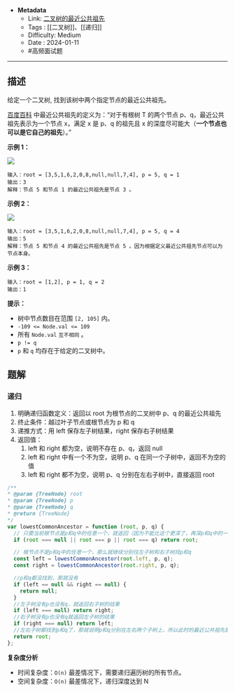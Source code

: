 - **Metadata**
	- Link: [二叉树的最近公共祖先](https://leetcode.cn/problems/lowest-common-ancestor-of-a-binary-tree/description/ "https://leetcode.cn/problems/lowest-common-ancestor-of-a-binary-tree/description/")
	- Tags : [[二叉树]]、[[递归]]
	- Difficulty: Medium
	- Date : 2024-01-11
	- #高频面试题
---

## 描述

给定一个二叉树, 找到该树中两个指定节点的最近公共祖先。

[百度百科](https://baike.baidu.com/item/%E6%9C%80%E8%BF%91%E5%85%AC%E5%85%B1%E7%A5%96%E5%85%88/8918834?fr=aladdin "https://baike.baidu.com/item/%E6%9C%80%E8%BF%91%E5%85%AC%E5%85%B1%E7%A5%96%E5%85%88/8918834?fr=aladdin") 中最近公共祖先的定义为：“对于有根树 T 的两个节点 p、q，最近公共祖先表示为一个节点 x，满足 x 是 p、q 的祖先且 x 的深度尽可能大（**一个节点也可以是它自己的祖先**）。”

**示例 1：**

![](https://assets.leetcode.com/uploads/2018/12/14/binarytree.png)

```
输入：root = [3,5,1,6,2,0,8,null,null,7,4], p = 5, q = 1
输出：3
解释：节点 5 和节点 1 的最近公共祖先是节点 3 。
```

**示例 2：**

![](https://assets.leetcode.com/uploads/2018/12/14/binarytree.png)

```
输入：root = [3,5,1,6,2,0,8,null,null,7,4], p = 5, q = 4
输出：5
解释：节点 5 和节点 4 的最近公共祖先是节点 5 。因为根据定义最近公共祖先节点可以为节点本身。
```

**示例 3：**

```
输入：root = [1,2], p = 1, q = 2
输出：1
```

**提示：**

- 树中节点数目在范围 `[2, 105]` 内。
- `-109 <= Node.val <= 109`
- 所有 `Node.val` `互不相同` 。
- `p != q`
- `p` 和 `q` 均存在于给定的二叉树中。

## 题解

### 递归

1. 明确递归函数定义：返回以 root 为根节点的二叉树中 p、q 的最近公共祖先
2. 终止条件：越过叶子节点或根节点为 p 和 q
3. 递推方式：用 left 保存左子树结果，right 保存右子树结果
4. 返回值：
	1. left 和 right 都为空，说明不存在 p、q，返回 null
	2. left 和 right 中有一个不为空，说明 p、q 在同一个子树中，返回不为空的值
	3. left 和 right 都不为空，说明 p、q 分别在左右子树中，直接返回 root

```js
/**
* @param {TreeNode} root
* @param {TreeNode} p
* @param {TreeNode} q
* @return {TreeNode}
*/
var lowestCommonAncestor = function (root, p, q) {
  // 只要当前根节点是p和q中的任意一个，就返回（因为不能比这个更深了，再深p和q中的一个就没了）
  if (root === null || root === p || root === q) return root;

  // 根节点不是p和q中的任意一个，那么就继续分别往左子树和右子树找p和q
  const left = lowestCommonAncestor(root.left, p, q);
  const right = lowestCommonAncestor(root.right, p, q);

  //p和q都没找到，那就没有
  if (left == null && right == null) {
    return null;
  }
  //左子树没有p也没有q，就返回右子树的结果
  if (left === null) return right;
  //右子树没有p也没有q就返回左子树的结果
  if (right === null) return left;
  //左右子树都找到p和q了，那就说明p和q分别在左右两个子树上，所以此时的最近公共祖先就是root
  return root;
};
```

**复杂度分析**

- 时间复杂度：`O(n)` 最差情况下，需要递归遍历树的所有节点。
- 空间复杂度：`O(n)` 最差情况下，递归深度达到 N

